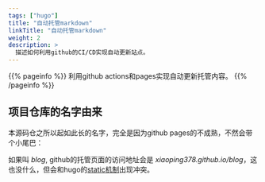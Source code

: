 ```yaml
---
tags: ["hugo"]
title: "自动托管markdown"
linkTitle: "自动托管markdown"
weight: 2
description: >
  描述如何利用github的CI/CD实现自动更新站点。
---
```


{{% pageinfo %}}
利用github actions和pages实现自动更新托管内容。
{{% /pageinfo %}}

## 项目仓库的名字由来

本源码仓之所以起如此长的名字，完全是因为github pages的不成熟，不然会带个小尾巴：

如果叫 _blog_, github的托管页面的访问地址会是 _xiaoping378.github.io/blog_，这也没什么，但会和hugo的[static机制](/docs/1-site/add_content/#图片路径问题)出现冲突。

  